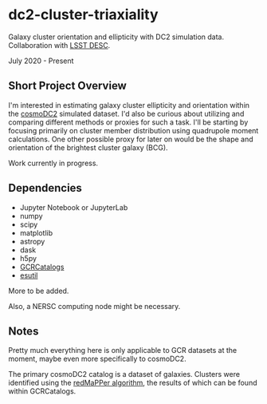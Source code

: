 # dc2-cluster-triaxiality
Galaxy cluster orientation and ellipticity with DC2 simulation data. Collaboration with [LSST DESC](https://github.com/LSSTDESC).

July 2020 - Present

## Short Project Overview
I'm interested in estimating galaxy cluster ellipticity and orientation within the [cosmoDC2](https://github.com/LSSTDESC/cosmodc2) simulated dataset. I'd also be curious about utilizing and comparing different methods or proxies for such a task. I'll be starting by focusing primarily on cluster member distribution using quadrupole moment calculations. One other possible proxy for later on would be the shape and orientation of the brightest cluster galaxy (BCG).

Work currently in progress.

## Dependencies

* Jupyter Notebook or JupyterLab
* numpy
* scipy
* matplotlib
* astropy 
* dask
* h5py
* [GCRCatalogs](https://github.com/LSSTDESC/gcr-catalogs)
* [esutil](https://github.com/esheldon/esutil)

More to be added.

Also, a NERSC computing node might be necessary.

## Notes

Pretty much everything here is only applicable to GCR datasets at the moment, maybe even more specifically to cosmoDC2.

The primary cosmoDC2 catalog is a dataset of galaxies. Clusters were identified using the [redMaPPer algorithm](https://github.com/erykoff/redmapper), the results of which can be found within GCRCatalogs.
